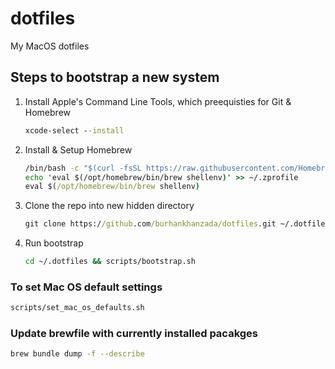 # dotfiles

My MacOS dotfiles

## Steps to bootstrap a new system

1. Install Apple's Command Line Tools, which preequisties for Git & Homebrew

    ```cmd
    xcode-select --install
    ```

2. Install & Setup Homebrew

    ```cmd
    /bin/bash -c "$(curl -fsSL https://raw.githubusercontent.com/Homebrew/install/HEAD/install.sh)"
    echo 'eval $(/opt/homebrew/bin/brew shellenv)' >> ~/.zprofile
    eval $(/opt/homebrew/bin/brew shellenv)
    ```

3. Clone the repo into new hidden directory

    ```cmd
    git clone https://github.com/burhankhanzada/dotfiles.git ~/.dotfiles
    ```

4. Run bootstrap

    ```cmd
    cd ~/.dotfiles && scripts/bootstrap.sh
    ```

### To set Mac OS default settings

```sh
scripts/set_mac_os_defaults.sh
```

### Update brewfile with currently installed pacakges

```sh
brew bundle dump -f --describe
```
